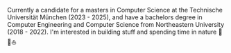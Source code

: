 Currently a candidate for a masters in Computer Science at the Technische Universität München (2023 - 2025), and have a bachelors degree in Computer Engineering and Computer Science from Northeastern University (2018 - 2022). I'm interested in building stuff and spending time in nature 🎿🏃⛵️
<!--
**ddritzenhoff/ddritzenhoff** is a ✨ _special_ ✨ repository because its `README.md` (this file) appears on your GitHub profile.

Here are some ideas to get you started:

- 🔭 I’m currently working on ...
- 🌱 I’m currently learning ...
- 👯 I’m looking to collaborate on ...
- 🤔 I’m looking for help with ...
- 💬 Ask me about ...
- 📫 How to reach me: ...
- 😄 Pronouns: ...
- ⚡ Fun fact: ...
-->
